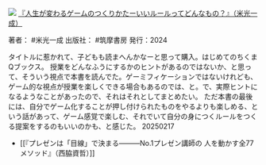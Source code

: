 ![](https://gyazo.com/61ded72eb2037369c6fb5f6dfdf2a157.jpg)
[『人生が変わるゲームのつくりかたーいいルールってどんなもの？』（米光一成）](https://amzn.to/4gJyaCs)

著者： #米光一成 
出版社： #筑摩書房 
発行：2024

タイトルに惹かれて、子どもも読まへんかなーと思って購入。はじめてのちくまQブックス。
授業をどんなふうにするかのヒントがあるのではないか、と思って、そういう視点で本書を読んでた。ゲーミフィケーションではないけれども、ゲーム的な視点が授業を楽しくできる場合もあるのでは、と。で、実際ヒントになるようなことがあったので、それはそれとしてまとめたい。
ただ本書の最後には、自分でゲーム化することが押し付けられたものをやるよりも楽しめる、という話があって、ゲーム感覚で楽しむ、それでいて自分の身につくルールをつくる提案をするのもいいのかも、と感じた。
20250217

- [[『プレゼンは「目線」で決まる―――No.1プレゼン講師の 人を動かす全77メソッド』（西脇資哲）]]